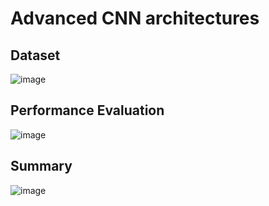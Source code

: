 # Advanced CNN architectures

## Dataset
![image](https://github.com/user-attachments/assets/83b0ee35-b293-437b-a85e-cfda26024b74)

## Performance Evaluation
![image](https://github.com/user-attachments/assets/c5e810c8-266f-482e-8c38-36f4419bd34f)

## Summary
![image](https://github.com/user-attachments/assets/7c26cf68-b4f0-4d99-9997-5d52d059c22e)
